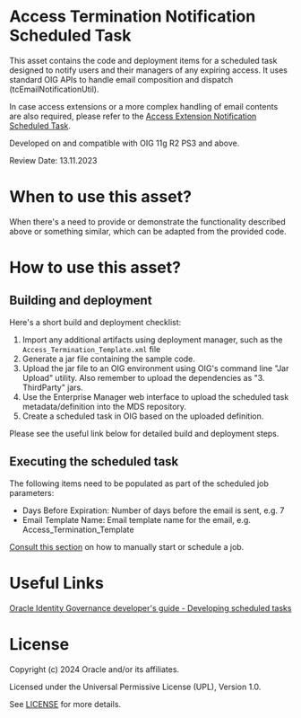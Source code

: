 # Access Termination Notification Scheduled Task

This asset contains the code and deployment items for a scheduled task designed to notify users and their managers of any expiring access. It uses standard OIG APIs to handle email composition and dispatch (tcEmailNotificationUtil).

In case access extensions or a more complex handling of email contents are also required, please refer to the [Access Extension Notification Scheduled Task](https://github.com/oracle-devrel/technology-engineering/tree/main/security/identity-and-access-management/oracle-identity-governance/scheduled-task-samples/access-extension-notification).

Developed on and compatible with OIG 11g R2 PS3 and above.

Review Date: 13.11.2023

# When to use this asset?

When there's a need to provide or demonstrate the functionality described above or something similar, which can be adapted from the provided code.

# How to use this asset?

## Building and deployment

Here's a short build and deployment checklist:

1. Import any additional artifacts using deployment manager, such as the `Access_Termination_Template.xml` file
2. Generate a jar file containing the sample code.
3. Upload the jar file to an OIG environment using OIG's command line "Jar Upload" utility. Also remember to upload the dependencies as "3. ThirdParty" jars.
4. Use the Enterprise Manager web interface to upload the scheduled task metadata/definition into the MDS repository.
5. Create a scheduled task in OIG based on the uploaded definition.

Please see the useful link below for detailed build and deployment steps.

## Executing the scheduled task

The following items need to be populated as part of the scheduled job parameters:
- Days Before Expiration: Number of days before the email is sent, e.g. 7
- Email Template Name: Email template name for the email, e.g. Access_Termination_Template

[Consult this section](https://docs.oracle.com/en/middleware/idm/identity-governance/12.2.1.4/omusg/managing-jobs-1.html#GUID-71BB3623-AEE2-4F64-BBD4-D921DCA39D7C) on how to manually start or schedule a job.

# Useful Links

[Oracle Identity Governance developer's guide - Developing scheduled tasks](https://docs.oracle.com/en/middleware/idm/identity-governance/12.2.1.4/omdev/developing-scheduled-tasks.html#GUID-F62EF833-1E70-41FC-9DCC-C1EAB407D151)

# License

Copyright (c) 2024 Oracle and/or its affiliates.

Licensed under the Universal Permissive License (UPL), Version 1.0.

See [LICENSE](https://github.com/oracle-devrel/technology-engineering/blob/main/LICENSE) for more details.
